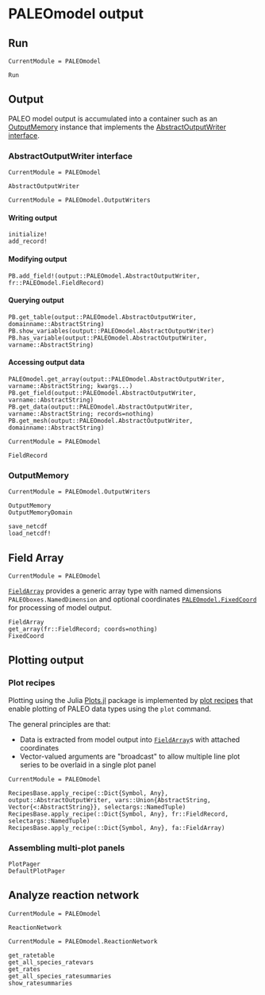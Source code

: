 

# PALEOmodel output

## Run

```@meta
CurrentModule = PALEOmodel
```
```@docs
Run
```

## Output
PALEO model output is accumulated into a container such as an [OutputMemory](@ref) instance that implements the [AbstractOutputWriter interface](@ref).

### AbstractOutputWriter interface

```@meta
CurrentModule = PALEOmodel
```
```@docs
AbstractOutputWriter
```

```@meta
CurrentModule = PALEOmodel.OutputWriters
```
#### Writing output
```@docs
initialize!
add_record!
```
#### Modifying output
```@docs
PB.add_field!(output::PALEOmodel.AbstractOutputWriter, fr::PALEOmodel.FieldRecord) 
```
#### Querying output
```@docs
PB.get_table(output::PALEOmodel.AbstractOutputWriter, domainname::AbstractString)
PB.show_variables(output::PALEOmodel.AbstractOutputWriter)
PB.has_variable(output::PALEOmodel.AbstractOutputWriter, varname::AbstractString)
```

#### Accessing output data
```@docs
PALEOmodel.get_array(output::PALEOmodel.AbstractOutputWriter, varname::AbstractString; kwargs...)
PB.get_field(output::PALEOmodel.AbstractOutputWriter, varname::AbstractString)
PB.get_data(output::PALEOmodel.AbstractOutputWriter, varname::AbstractString; records=nothing)
PB.get_mesh(output::PALEOmodel.AbstractOutputWriter, domainname::AbstractString)
```
```@meta
CurrentModule = PALEOmodel
```
```@docs
FieldRecord
```

### OutputMemory

```@meta
CurrentModule = PALEOmodel.OutputWriters
```
```@docs
OutputMemory
OutputMemoryDomain
```

```@docs
save_netcdf
load_netcdf!
```

## Field Array

```@meta
CurrentModule = PALEOmodel
```
[`FieldArray`](@ref) provides a generic array type with named dimensions `PALEOboxes.NamedDimension` and optional coordinates [`PALEOmodel.FixedCoord`](@ref) for processing of model output.

```@docs
FieldArray
get_array(fr::FieldRecord; coords=nothing)
FixedCoord
```

## Plotting output

### Plot recipes
Plotting using the Julia [Plots.jl](https://github.com/JuliaPlots/Plots.jl) package is implemented by [plot recipes](https://docs.juliaplots.org/latest/recipes/) that enable plotting of PALEO data types using the `plot` command.

The general principles are that:
- Data is extracted from model output into [`FieldArray`](@ref)s with attached coordinates
- Vector-valued arguments are "broadcast" to allow multiple line plot series to be overlaid in a single plot panel

```@meta
CurrentModule = PALEOmodel
```
```@docs
RecipesBase.apply_recipe(::Dict{Symbol, Any}, output::AbstractOutputWriter, vars::Union{AbstractString, Vector{<:AbstractString}}, selectargs::NamedTuple)
RecipesBase.apply_recipe(::Dict{Symbol, Any}, fr::FieldRecord, selectargs::NamedTuple)
RecipesBase.apply_recipe(::Dict{Symbol, Any}, fa::FieldArray)
```
### Assembling multi-plot panels
```@docs
PlotPager
DefaultPlotPager
```

## Analyze reaction network
```@meta
CurrentModule = PALEOmodel
```
```@docs
ReactionNetwork
```
```@meta
CurrentModule = PALEOmodel.ReactionNetwork
```
```@docs
get_ratetable
get_all_species_ratevars
get_rates
get_all_species_ratesummaries
show_ratesummaries
```